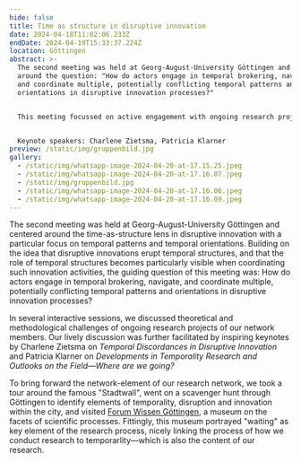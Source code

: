 ```yaml
---
hide: false
title: Time as structure in disruptive innovation
date: 2024-04-18T11:02:06.233Z
endDate: 2024-04-19T15:33:37.224Z
location: Göttingen
abstract: >-
  The second meeting was held at Georg-August-University Göttingen and center
  around the question: "How do actors engage in temporal brokering, navigate,
  and coordinate multiple, potentially conflicting temporal patterns and
  orientations in disruptive innovation processes?"


  This meeting focussed on active engagement with ongoing research projects of network members and featured a field trip to Forum Wissen.


  Keynote speakers: Charlene Zietsma, Patricia Klarner
preview: /static/img/gruppenbild.jpg
gallery:
  - /static/img/whatsapp-image-2024-04-20-at-17.15.25.jpeg
  - /static/img/whatsapp-image-2024-04-20-at-17.16.07.jpeg
  - /static/img/gruppenbild.jpg
  - /static/img/whatsapp-image-2024-04-20-at-17.16.06.jpeg
  - /static/img/whatsapp-image-2024-04-20-at-17.16.09.jpeg
---
```

The second meeting was held at Georg-August-University Göttingen and centered around the time-as-structure lens in disruptive innovation with a particular focus on temporal patterns and temporal orientations. Building on the idea that disruptive innovations erupt temporal structures, and that the role of temporal structures becomes particularly visible when coordinating such innovation activities, the guiding question of this meeting was: How do actors engage in temporal brokering, navigate, and coordinate multiple, potentially conflicting temporal patterns and orientations in disruptive innovation processes?

In several interactive sessions,  we discussed theoretical and methodological challenges of ongoing research projects of our network members. Our lively discussion was further facilitated by inspiring keynotes by Charlene Zietsma on *Temporal Discordances in Disruptive Innovation* and Patricia Klarner on *Developments in Temporality Research and Outlooks on the Field—Where are we going?*

To bring forward the network-element of our research network, we took a tour around the famous "Stadtwall", went on a scavenger hunt through Göttingen to identify elements of temporality, disruption and innovation within the city, and visited [Forum Wissen Göttingen](https://www.forum-wissen.de/), a museum on the facets of scientific processes. Fittingly, this museum portrayed "waiting" as key element of the research process, nicely linking the process of how we conduct research to temporarlity—which is also the content of our research.
